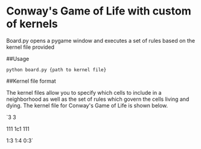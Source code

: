 # Conway's Game of Life with custom of kernels

Board.py opens a pygame window and executes a set of rules based on the kernel file provided

##Usage

`python board.py {path to kernel file}`

##Kernel file format

The kernel files allow you to specify which cells to include in a neighborhood as well as the set of rules which govern the cells living and dying.
The kernel file for Conway's Game of Life is shown below.


`3 3

111
1c1
111

1:3
1:4
0:3`
